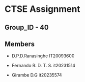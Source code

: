 # CTSE Assignment
## Group_ID - 40

## Members
* D.P.D.Ranasinghe IT20093600

* Fernando R. D. T. S. it20231514

* Girambe D.G it20235574
